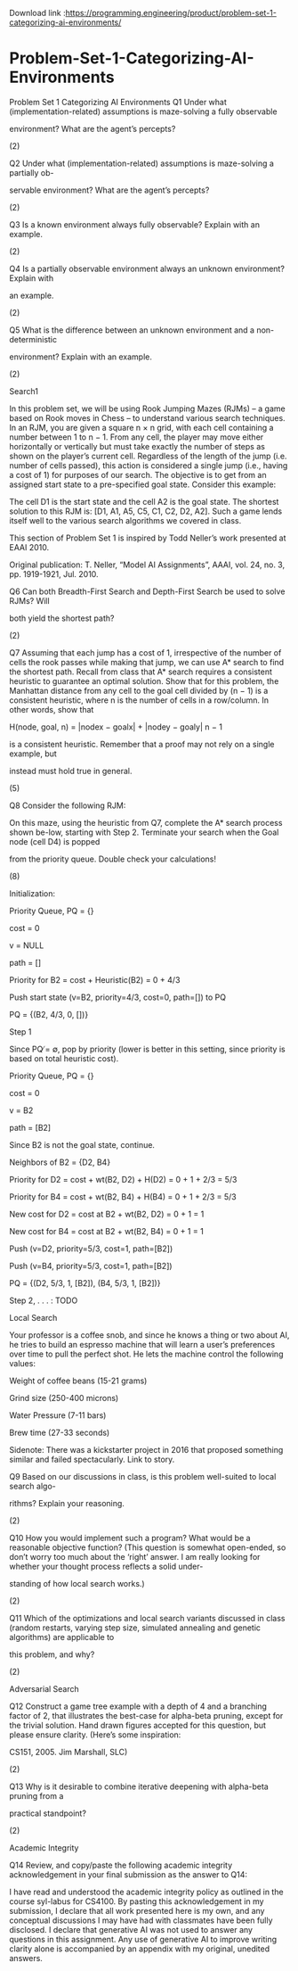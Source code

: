 Download link :https://programming.engineering/product/problem-set-1-categorizing-ai-environments/

# Problem-Set-1-Categorizing-AI-Environments
Problem Set 1 Categorizing AI Environments
Q1 Under what (implementation-related) assumptions is maze-solving a fully observable

environment? What are the agent’s percepts?

(2)

Q2 Under what (implementation-related) assumptions is maze-solving a partially ob-

servable environment? What are the agent’s percepts?

(2)

Q3 Is a known environment always fully observable? Explain with an example.

(2)

Q4 Is a partially observable environment always an unknown environment? Explain with

an example.

(2)

Q5 What is the difference between an unknown environment and a non-deterministic

environment? Explain with an example.

(2)

Search1

In this problem set, we will be using Rook Jumping Mazes (RJMs) – a game based on Rook moves in Chess – to understand various search techniques. In an RJM, you are given a square n × n grid, with each cell containing a number between 1 to n − 1. From any cell, the player may move either horizontally or vertically but must take exactly the number of steps as shown on the player’s current cell. Regardless of the length of the jump (i.e. number of cells passed), this action is considered a single jump (i.e., having a cost of 1) for purposes of our search. The objective is to get from an assigned start state to a pre-specified goal state. Consider this example:



The cell D1 is the start state and the cell A2 is the goal state. The shortest solution to this RJM is: [D1, A1, A5, C5, C1, C2, D2, A2]. Such a game lends itself well to the various search algorithms we covered in class.

This section of Problem Set 1 is inspired by Todd Neller’s work presented at EAAI 2010.

Original publication: T. Neller, “Model AI Assignments”, AAAI, vol. 24, no. 3, pp. 1919-1921, Jul. 2010.


Q6 Can both Breadth-First Search and Depth-First Search be used to solve RJMs? Will

both yield the shortest path?

(2)

Q7 Assuming that each jump has a cost of 1, irrespective of the number of cells the rook passes while making that jump, we can use A* search to find the shortest path. Recall from class that A* search requires a consistent heuristic to guarantee an optimal solution. Show that for this problem, the Manhattan distance from any cell to the goal cell divided by (n − 1) is a consistent heuristic, where n is the number of cells in a row/column. In other words, show that

H(node, goal, n) = |nodex − goalx| + |nodey − goaly| n − 1

is a consistent heuristic. Remember that a proof may not rely on a single example, but

instead must hold true in general.

(5)

Q8 Consider the following RJM:



On this maze, using the heuristic from Q7, complete the A* search process shown be-low, starting with Step 2. Terminate your search when the Goal node (cell D4) is popped

from the priority queue. Double check your calculations!

(8)

Initialization:

Priority Queue, PQ = {}

cost = 0

v = NULL

path = []

Priority for B2 = cost + Heuristic(B2) = 0 + 4/3

Push start state (v=B2, priority=4/3, cost=0, path=[]) to PQ

PQ = {(B2, 4/3, 0, [])}


Step 1

Since PQ ̸= ∅, pop by priority (lower is better in this setting, since priority is based on total heuristic cost).

Priority Queue, PQ = {}

cost = 0

v = B2

path = [B2]

Since B2 is not the goal state, continue.

Neighbors of B2 = {D2, B4}

Priority for D2 = cost + wt(B2, D2) + H(D2) = 0 + 1 + 2/3 = 5/3

Priority for B4 = cost + wt(B2, B4) + H(B4) = 0 + 1 + 2/3 = 5/3

New cost for D2 = cost at B2 + wt(B2, D2) = 0 + 1 = 1

New cost for B4 = cost at B2 + wt(B2, B4) = 0 + 1 = 1

Push (v=D2, priority=5/3, cost=1, path=[B2])

Push (v=B4, priority=5/3, cost=1, path=[B2])

PQ = {(D2, 5/3, 1, [B2]), (B4, 5/3, 1, [B2])}

Step 2, . . . : TODO

Local Search

Your professor is a coffee snob, and since he knows a thing or two about AI, he tries to build an espresso machine that will learn a user’s preferences over time to pull the perfect shot. He lets the machine control the following values:

Weight of coffee beans (15-21 grams)

Grind size (250-400 microns)

Water Pressure (7-11 bars)

Brew time (27-33 seconds)

Sidenote: There was a kickstarter project in 2016 that proposed something similar and failed spectacularly. Link to story.


Q9 Based on our discussions in class, is this problem well-suited to local search algo-

rithms? Explain your reasoning.

(2)

Q10 How you would implement such a program? What would be a reasonable objective function? (This question is somewhat open-ended, so don’t worry too much about the ‘right’ answer. I am really looking for whether your thought process reflects a solid under-

standing of how local search works.)

(2)

Q11 Which of the optimizations and local search variants discussed in class (random restarts, varying step size, simulated annealing and genetic algorithms) are applicable to

this problem, and why?

(2)

Adversarial Search

Q12 Construct a game tree example with a depth of 4 and a branching factor of 2, that illustrates the best-case for alpha-beta pruning, except for the trivial solution. Hand drawn figures accepted for this question, but please ensure clarity. (Here’s some inspiration:

CS151, 2005. Jim Marshall, SLC)

(2)

Q13 Why is it desirable to combine iterative deepening with alpha-beta pruning from a

practical standpoint?

(2)

Academic Integrity

Q14 Review, and copy/paste the following academic integrity acknowledgement in your final submission as the answer to Q14:

I have read and understood the academic integrity policy as outlined in the course syl-labus for CS4100. By pasting this acknowledgement in my submission, I declare that all work presented here is my own, and any conceptual discussions I may have had with classmates have been fully disclosed. I declare that generative AI was not used to answer any questions in this assignment. Any use of generative AI to improve writing clarity alone is accompanied by an appendix with my original, unedited answers.
